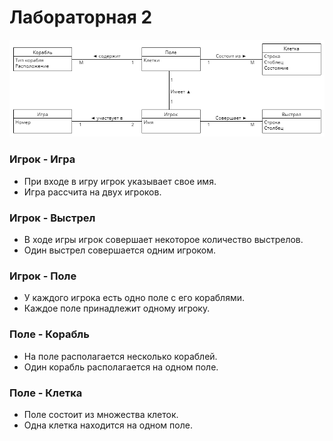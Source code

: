 # Лабораторная 2
![erd](images/erd.png)
### Игрок - Игра
- При входе в игру игрок указывает свое имя.
- Игра рассчита на двух игроков.
### Игрок - Выстрел
- В ходе игры игрок совершает некоторое количество выстрелов.
- Один выстрел совершается одним игроком.
### Игрок - Поле
- У каждого игрока есть одно поле с его кораблями.
- Каждое поле принадлежит одному игроку.
### Поле - Корабль
- На поле располагается несколько кораблей.
- Один корабль располагается на одном поле.
### Поле - Клетка
- Поле состоит из множества клеток.
- Одна клетка находится на одном поле.
